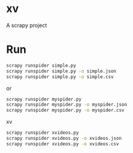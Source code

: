 # xv
A scrapy project

# Run
```bash
scrapy runspider simple.py 
scrapy runspider simple.py -o simple.json
scrapy runspider simple.py -o simple.csv
```

or

```bash
scrapy runspider myspider.py 
scrapy runspider myspider.py -o myspider.json
scrapy runspider myspider.py -o myspider.csv
```

xv

```bash
scrapy runspider xvideos.py 
scrapy runspider xvideos.py -o xvideos.json
scrapy runspider xvideos.py -o xvideos.csv
```
